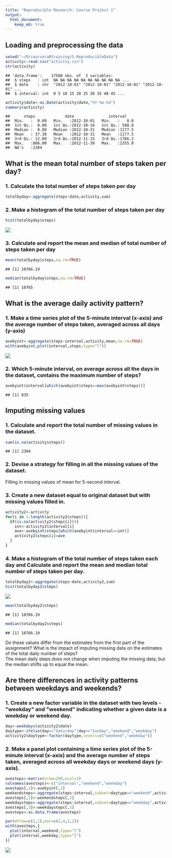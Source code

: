 ```yaml
---
title: "Reproducible Research: Course Project 1"
output: 
  html_document:
    keep_md: true
---
```


## Loading and preprocessing the data

```r
setwd("~/R/courseraRtraining/5-ReproducibleData")
activity<-read.csv("activity.csv")
str(activity)
```

```
## 'data.frame':	17568 obs. of  3 variables:
##  $ steps   : int  NA NA NA NA NA NA NA NA NA NA ...
##  $ date    : chr  "2012-10-01" "2012-10-01" "2012-10-01" "2012-10-01" ...
##  $ interval: int  0 5 10 15 20 25 30 35 40 45 ...
```

```r
activity$date<-as.Date(activity$date,"%Y-%m-%d")
summary(activity)
```

```
##      steps             date               interval     
##  Min.   :  0.00   Min.   :2012-10-01   Min.   :   0.0  
##  1st Qu.:  0.00   1st Qu.:2012-10-16   1st Qu.: 588.8  
##  Median :  0.00   Median :2012-10-31   Median :1177.5  
##  Mean   : 37.38   Mean   :2012-10-31   Mean   :1177.5  
##  3rd Qu.: 12.00   3rd Qu.:2012-11-15   3rd Qu.:1766.2  
##  Max.   :806.00   Max.   :2012-11-30   Max.   :2355.0  
##  NA's   :2304
```

## What is the mean total number of steps taken per day?  
### 1. Calculate the total number of steps taken per day  

```r
totalbyday<-aggregate(steps~date,activity,sum)
```

### 2. Make a histogram of the total number of steps taken per day  

```r
hist(totalbyday$steps)
```

![](courseproject1_files/figure-html/histogram-1.png)<!-- -->

### 3. Calculate and report the mean and median of total number of steps taken per day  

```r
mean(totalbyday$steps,na.rm=TRUE)
```

```
## [1] 10766.19
```

```r
median(totalbyday$steps,na.rm=TRUE)
```

```
## [1] 10765
```



## What is the average daily activity pattern?  
### 1. Make a time series plot of the 5-minute interval (x-axis) and the average number of steps taken, averaged across all days (y-axis)  

```r
avebyint<-aggregate(steps~interval,activity,mean,na.rm=TRUE)
with(avebyint,plot(interval,steps,type="l"))
```

![](courseproject1_files/figure-html/dailyave-1.png)<!-- -->

### 2. Which 5-minute interval, on average across all the days in the dataset, contains the maximum number of steps?  

```r
avebyint$interval[which(avebyint$steps==max(avebyint$steps))]
```

```
## [1] 835
```

## Imputing missing values  
### 1. Calculate and report the total number of missing values in the dataset.  

```r
sum(is.na(activity$steps))
```

```
## [1] 2304
```

### 2. Devise a strategy for filling in all the missing values of the dataset.  
Filling in missing values of mean for 5-second interval.

### 3. Create a new dataset equal to original dataset but with missing values filled in.  

```r
activity2<-activity
for(i in 1:length(activity2$steps)){
  if(is.na(activity2$steps[i])){
    int<-activity2$interval[i]
    ave<-avebyint$steps[which(avebyint$interval==int)]
    activity2$steps[i]=ave
  }
}
```

### 4. Make a histogram of the total number of steps taken each day and Calculate and report the mean and median total number of steps taken per day.   

```r
totalbyday2<-aggregate(steps~date,activity2,sum)
hist(totalbyday2$steps)
```

![](courseproject1_files/figure-html/newhistogram-1.png)<!-- -->

```r
mean(totalbyday2$steps)
```

```
## [1] 10766.19
```

```r
median(totalbyday2$steps)
```

```
## [1] 10766.19
```
Do these values differ from the estimates from the first part of the assignment? What is the impact of imputing missing data on the estimates of the total daily number of steps?  
The mean daily steps does not change when imputing the missing data, but the median shifts up to equal the mean.

## Are there differences in activity patterns between weekdays and weekends?  
### 1. Create a new factor variable in the dataset with two levels - "weekday" and "weekend" indicating whether a given date is a weekday or weekend day.  

```r
day<-weekdays(activity2$date)
daytype<-ifelse(day=="Saturday"|day=="Sunday","weekend","weekday")
activity2$daytype<-factor(daytype,levels=c("weekend","weekday"))
```

### 2. Make a panel plot containing a time series plot of the 5-minute interval (x-axis) and the average number of steps taken, averaged across all weekday days or weekend days (y-axis).  

```r
avesteps<-matrix(nrow=288,ncol=3)
colnames(avesteps)<-c("interval","weekend","weekday")
avesteps[,1]<-avebyint[,1]
weekendsteps<-aggregate(steps~interval,subset=daytype=="weekend",activity2,mean)
avesteps[,2]<-weekendsteps[,2]
weekdaysteps<-aggregate(steps~interval,subset=daytype=="weekday",activity2,mean)
avesteps[,3]<-weekdaysteps[,2]
avesteps<-as.data.frame(avesteps)

par(mfrow=c(2,1),mar=c(2,4,2,2))
with(avesteps,{
  plot(interval,weekend,type="l")
  plot(interval,weekday,type="l")
})
```

![](courseproject1_files/figure-html/plotdays-1.png)<!-- -->
